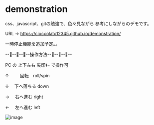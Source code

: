 # demonstration

css、javascript、gitの勉強で、色々見ながら 参考にしながらのデモです。



URL → https://cioccolato12345.github.io/demonstration/

一時停止機能を追加予定。。


--🐣--🐣--🐥--操作方法--🐥--🐣--🐣--


PC の 上下左右 矢印ｷｰ で操作可

↑　 　 回転　roll/spin

↓   　下へ落ちる down

→   　右へ進む right

←   　左へ進む  left



![image](https://user-images.githubusercontent.com/92945582/138495326-642ee8ec-2ffe-42c8-a6e1-34a1f62d0dc9.png)


